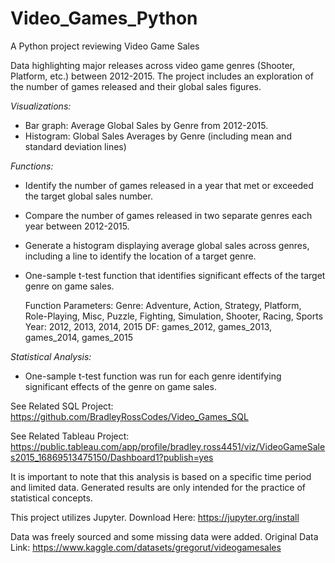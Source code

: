 # Video_Games_Python
A Python project reviewing Video Game Sales

Data highlighting major releases across video game genres (Shooter, Platform, etc.) between 2012-2015. The project includes an exploration of the number of games released and their global sales figures.

*Visualizations:*
 - Bar graph: Average Global Sales by Genre from 2012-2015.
 - Histogram: Global Sales Averages by Genre (including mean and standard deviation lines)

*Functions:*
 - Identify the number of games released in a year that met or exceeded the target global sales number.
 - Compare the number of games released in two separate genres each year between 2012-2015.
 - Generate a histogram displaying average global sales across genres, including a line to identify the location of a target genre.
 - One-sample t-test function that identifies significant effects of the target genre on game sales.

   Function Parameters:
     Genre: Adventure, Action, Strategy, Platform, Role-Playing, Misc, Puzzle, Fighting, Simulation, Shooter, Racing, Sports
     Year: 2012, 2013, 2014, 2015
     DF: games_2012, games_2013, games_2014, games_2015

*Statistical Analysis:*
 - One-sample t-test function was run for each genre identifying significant effects of the genre on game sales. 

See Related SQL Project: https://github.com/BradleyRossCodes/Video_Games_SQL

See Related Tableau Project: https://public.tableau.com/app/profile/bradley.ross4451/viz/VideoGameSales2015_16869513475150/Dashboard1?publish=yes

It is important to note that this analysis is based on a specific time period and limited data. Generated results are only intended for the practice of statistical concepts.

This project utilizes Jupyter.
Download Here: https://jupyter.org/install

Data was freely sourced and some missing data were added. Original Data Link: https://www.kaggle.com/datasets/gregorut/videogamesales
